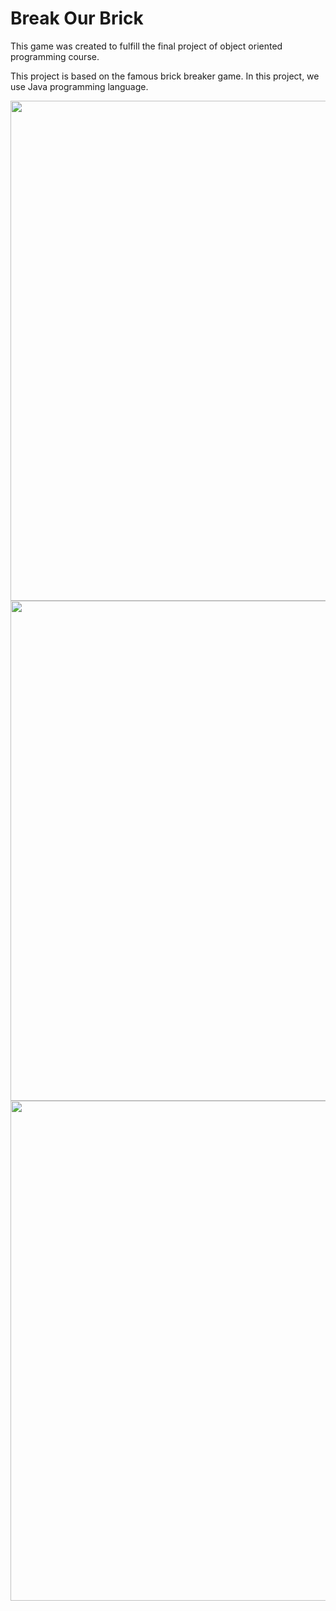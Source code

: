 # Break Our Brick
This game was created to fulfill the final project of object oriented programming course.

This project is based on the famous brick breaker game. In this project, we use Java programming language.

<p align="center">
  <img width="600" height="800" src=https://user-images.githubusercontent.com/72701806/146869219-27ecf3b7-fb7f-4f12-a3f6-dbbb544fd62d.jpg>
  <img width="600" height="800" src=https://user-images.githubusercontent.com/72701806/146869246-ce05ea52-95c0-479c-a40b-cfaf4718d582.jpg>
  <img width="600" height="800" src=https://user-images.githubusercontent.com/72701806/146868699-3f051ff9-cb4e-487e-bb65-9965ec31b472.jpg>
</p>
